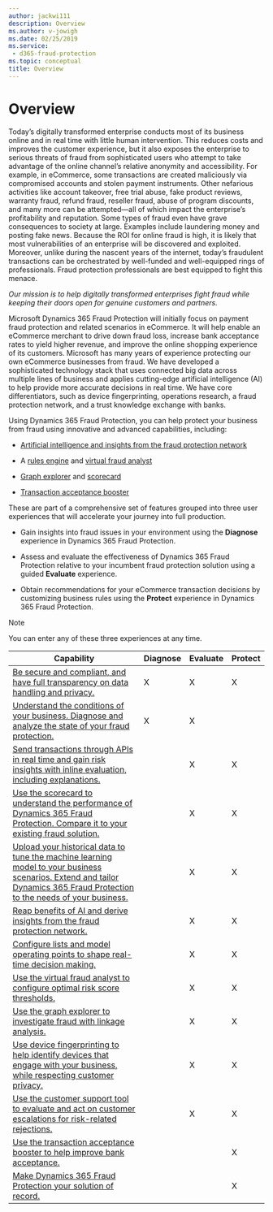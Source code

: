 ```yaml
---
author: jackwi111
description: Overview
ms.author: v-jowigh
ms.date: 02/25/2019
ms.service:
 - d365-fraud-protection
ms.topic: conceptual
title: Overview
---
```



# Overview

Today’s digitally transformed enterprise conducts most of its business online and in real time with little human intervention. This reduces costs and improves the customer experience, but it also exposes the enterprise to serious threats of fraud from sophisticated users who attempt to take advantage of the online channel’s relative anonymity and accessibility. For example, in eCommerce, some transactions are created maliciously via compromised accounts and stolen payment instruments. Other nefarious activities like account takeover, free trial abuse, fake product reviews, warranty fraud, refund fraud, reseller fraud, abuse of program discounts, and many more can be attempted—all of which impact the enterprise’s profitability and reputation. Some types of fraud even have grave consequences to society at large. Examples include laundering money and posting fake news. Because the ROI for online fraud is high, it is likely that most vulnerabilities of an enterprise will be discovered and exploited. Moreover, unlike during the nascent years of the internet, today’s fraudulent transactions can be orchestrated by well-funded and well-equipped rings of professionals. Fraud protection professionals are best equipped to fight this menace.

*Our mission is to help digitally transformed enterprises fight fraud while keeping their doors open for genuine customers and partners.*

Microsoft Dynamics 365 Fraud Protection will initially focus on payment fraud protection and related scenarios in eCommerce. It will help enable an eCommerce merchant to drive down fraud loss, increase bank acceptance rates to yield higher revenue, and improve the online shopping experience of its customers. Microsoft has many years of experience protecting our own eCommerce businesses from fraud. We have developed a sophisticated technology stack that uses connected big data across multiple lines of business and applies cutting-edge artificial intelligence (AI) to help provide more accurate decisions in real time. We have core differentiators, such as device fingerprinting, operations research, a fraud protection network, and a trust knowledge exchange with banks.

Using Dynamics 365 Fraud Protection, you can help protect your business from fraud using innovative and advanced capabilities, including: 

- [Artificial intelligence and insights from the fraud protection network](fraud-protection-network.md)

- A [rules engine](lists-model-operating-points.md) and [virtual fraud analyst](virtual-fraud-analyst.md) 

- [Graph explorer](graph-explorer.md) and [scorecard](scorecard.md)

- [Transaction acceptance booster](transaction-acceptance-booster.md)

These are part of a comprehensive set of features grouped into three user experiences that will accelerate your journey into full production. 

- Gain insights into fraud issues in your environment using the **Diagnose** experience in Dynamics 365 Fraud Protection. 

- Assess and evaluate the effectiveness of Dynamics 365 Fraud Protection relative to your incumbent fraud protection solution using a guided **Evaluate** experience. 

- Obtain recommendations for your eCommerce transaction decisions by customizing business rules using the **Protect** experience in Dynamics 365 Fraud Protection.

> [!Note]
> You can enter any of these three experiences at any time. 

| Capability | Diagnose | Evaluate | Protect |
|------------|----------|----------|---------|
| [Be secure and compliant, and have full transparency on data handling and privacy.](security-compliance.md) | X | X | X |
| [Understand the conditions of your business. Diagnose and analyze the state of your fraud protection.](diagnose-experience.md)                                                                     | X        | X        |         |
| [Send transactions through APIs in real time and gain risk insights with inline evaluation, including explanations.](real-time-api.md)                                                     |          | X        | X       |
| [Use the scorecard to understand the performance of Dynamics 365 Fraud Protection. Compare it to your existing fraud solution.](scorecard.md)                                       |          | X        | X       |
| [Upload your historical data to tune the machine learning model to your business scenarios. Extend and tailor Dynamics 365 Fraud Protection to the needs of your business.](bootstrap-data.md)  |          | X        | X       |
| [Reap benefits of AI and derive insights from the fraud protection network.](fraud-protection-network.md)                                                                                               |          | X        | X       |
| [Configure lists and model operating points to shape real-time decision making.](lists-modcel-operating-points.md)                                                      |          | X        | X       |
| [Use the virtual fraud analyst to configure optimal risk score thresholds.](virtual-fraud-analyst.md)                                                                                                |          | X        | X       |
| [Use the graph explorer to investigate fraud with linkage analysis.](graph-explorer.md)                                                                                                       |          | X        | X       |
| [Use device fingerprinting to help identify devices that engage with your business, while respecting customer privacy.](device-fingerprinting.md)                                                    |          | X        | X       |
| [Use the customer support tool to evaluate and act on customer escalations for risk-related rejections.](risk-suppoort.md)                                                                   |          | X        | X       |
| [Use the transaction acceptance booster to help improve bank acceptance.](transaction-acceptance-booster.md)                                                                                                |          |          | X       |
| [Make Dynamics 365 Fraud Protection your solution of record.](protect-experience.md)                                                                                                              |          |          | X       |

